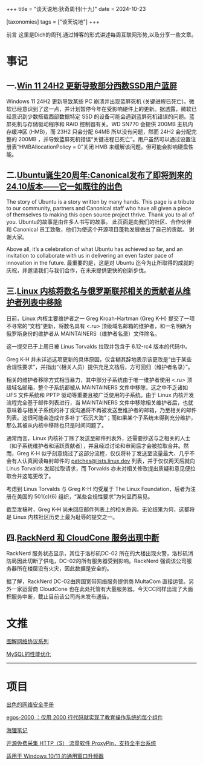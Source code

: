 +++
title = "谈天说地:狄奇周刊(十九)"
date = 2024-10-23

[taxonomies]
tags = ["谈天说地"]
+++

前言 这里是Dich的周刊,通过博客的形式讲述每周互联网形势,以及分享一些文章。

<!-- more -->
# **事记**

## **一.[Win 11 24H2 更新导致部分西数SSD用户蓝屏](https://www.windowslatest.com/2024/10/15/windows-11-24h2-causing-bsods-microsoft-will-reportedly-halt-update-for-more-pcs/)**

Windows 11 24H2 更新导致某些 PC 崩溃并出现蓝屏死机 (关键进程已死亡)。微软已经意识到了这一点，并计划暂停今年在受影响硬件上的更新。据透露，微软已经意识到少数搭载西部数据特定 SSD 的设备可能会遇到蓝屏死机错误的问题。蓝屏死机与存储驱动程序和 RAID 控制器有关。WD SN770 会提供 200MB 主机内存缓冲区 (HMB)，而 23H2 只会分配 64MB 所以没有问题，然而 24H2 会分配完整的 200MB ，并导致蓝屏死机错误“关键进程已死亡”。用户虽然可以通过设置注册表“HMBAllocationPolicy = 0”关闭 HMB 来缓解该问题，但可能会影响硬盘性能。



## **二.[Ubuntu诞生20周年:Canonical发布了即将到来的24.10版本——它一如既往的出色](https://ubuntu.com/20years)**

The story of Ubuntu is a story written by many hands. This page is a tribute to our community, partners and Canonical staff who have all given a piece of themselves to making this open source project thrive. Thank you to all of you.
Ubuntu的故事是由许多人书写的故事。 此页面是向我们的社区、合作伙伴和 Canonical 员工致敬，他们为使这个开源项目蓬勃发展做出了自己的贡献。 谢谢大家。

Above all, it’s a celebration of what Ubuntu has achieved so far, and an invitation to collaborate with us in delivering an even faster pace of innovation in the future.
最重要的是，这是对 Ubuntu 迄今为止所取得的成就的庆祝，并邀请我们与我们合作，在未来提供更快的创新步伐。



## **三.[Linux 内核将数名与俄罗斯联邦相关的贡献者从维护者列表中移除](https://lwn.net/Articles/995186/)**

日前，Linux 内核主要维护者之一 Greg Kroah-Hartman (Greg K-H) 提交了一项不寻常的“文档”更新，将数名具有 <.ru> 顶级域名邮箱的维护者，和一名明确为俄罗斯身份的维护者从 MAINTAINERS（维护者名录）文件除名。

这一提交已于上周日被 Linus Torvalds 拉取并包含于 6.12-rc4 版本的代码中。

Greg K-H 并未详述这项更新的具体原因，仅含糊其辞地表示该更改是“由于某些合规性要求”，并指出“（相关人员）提供充足文档后，方可回归（维护者名录）”。

相关的维护者移除方式相当暴力，其中部分子系统由于唯一维护者使用 <.ru> 顶级域名邮箱，整个子系统都被从 MAINTAINERS 文件中移除，这之中不乏诸如 UFS 文件系统和 PPTP 驱动等重要且被广泛使用的子系统。由于 Linux 内核开发流程完全基于邮件列表进行，当 MAINTAINERS 文件中移除相关维护者后，也就意味着与相关子系统的补丁或沟通将不再被发送至维护者的邮箱，乃至相关的邮件列表。这很可能会造成许多补丁“石沉大海”；而如果某个子系统未得到充分维护，那么其被从内核中移除也只是时间问题了。

通常而言，Linux 内核补丁除了发送至邮件列表外，还需要抄送与之相关的人士（如子系统维护者和活跃贡献者），并且经过讨论和审阅后才会被拉取合并。然而，Greg K-H 似乎刻意绕过了这部分流程，仅仅将补丁发送至流量最大、几乎不会有人认真阅读每封邮件的 patches@lists.linux.dev 列表，并于仅仅两天后就向 Linus Torvalds 发起拉取请求，而 Torvalds 亦未对相关修改提出质疑和意见便拉取合并这笔更改了。

考虑到 Linus Torvalds 与 Greg K-H 均受雇于 The Linux Foundation，后者为注册在美国的 501(c)(6) 组织，“某些合规性要求”为何显而易见。

截至发稿时，Greg K-H 尚未回应邮件列表上的相关质询。无论结果为何，这都将是 Linux 内核社区历史上最为耻辱的提交之一。


## **四.[RackNerd 和 CloudCone 服务出现中断](https://t.me/vps_xhq/662)**

RackNerd 服务状态显示，其位于洛杉矶DC-02 所在的大楼出现火警，洛杉矶消防局因此切断了供电，DC-02的所有服务器受到影响。RackNerd 强调该公司服务器所在楼层没有火灾，因此数据是安全的。

据了解，RackNerd DC-02由跨国宽带网络服务提供商 MultaCom 直接运营。另外一家运营商 CloudCone 也在此处托管有大量服务器。今天CC同样出现了大面积服务中断，截止目前该公司尚未发布通告。


# **文推**

[图解网络协议系列](https://tls13.xargs.org/)

[MySQL的性能优化](https://advancedmysql.github.io/The-Art-of-Problem-Solving-in-Software-Engineering_How-to-Make-MySQL-Better/)

---

# **项目**

[出色的网络安全手册](https://github.com/0xsyr0/Awesome-Cybersecurity-Handbooks)

[egos-2000 ：仅用 2000 行代码就实现了教育操作系统的每个组件](https://github.com/yhzhang0128/egos-2000)

[海狸笔记](https://github.com/Beaver-Notes/Beaver-Notes)

[开源免费采集 HTTP（S） 流量软件 ProxyPin，支持全平台系统](https://github.com/wanghongenpin/network_proxy_flutter)

[适用于 Windows 10/11 的通用窗口升频器](https://github.com/Blinue/Magpie/releases)